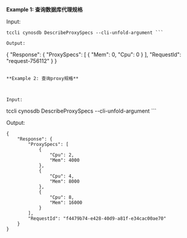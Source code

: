 **Example 1: 查询数据库代理规格**



Input: 

```
tccli cynosdb DescribeProxySpecs --cli-unfold-argument ```

Output: 
```
{
    "Response": {
        "ProxySpecs": [
            {
                "Mem": 0,
                "Cpu": 0
            }
        ],
        "RequestId": "request-756112"
    }
}
```

**Example 2: 查询proxy规格**



Input: 

```
tccli cynosdb DescribeProxySpecs --cli-unfold-argument ```

Output: 
```
{
    "Response": {
        "ProxySpecs": [
            {
                "Cpu": 2,
                "Mem": 4000
            },
            {
                "Cpu": 4,
                "Mem": 8000
            },
            {
                "Cpu": 8,
                "Mem": 16000
            }
        ],
        "RequestId": "f4479b74-e428-40d9-a81f-e34cac00ae70"
    }
}
```

